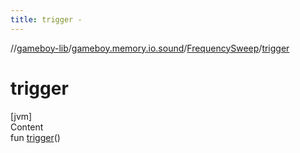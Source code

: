 ```yaml
---
title: trigger -
---
```

//[gameboy-lib](../../index.md)/[gameboy.memory.io.sound](../index.md)/[FrequencySweep](index.md)/[trigger](trigger.md)



# trigger  
[jvm]  
Content  
fun [trigger](trigger.md)()  



